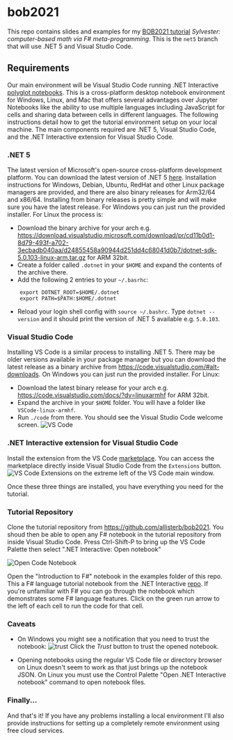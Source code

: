 # bob2021
This repo contains slides and examples for my [BOB2021 tutorial](https://bobkonf.de/2021/beharry.html) *Sylvester: computer-based math via F# meta-programming*. This is the `net5` branch that will use .NET 5 and Visual Studio Code.


## Requirements
Our main environment will be Visual Studio Code running .NET Interactive [polyglot notebooks](https://github.com/dotnet/interactive/blob/main/docs/polyglot.md). This is a cross-platform desktop notebook environment for Windows, Linux, and Mac that offers several advantages over Jupyter Notebooks like the ability to use multiple languages including JavaScript for cells and sharing data between cells in different languages. The following instructions detail how to get the tutorial environment setup on your local machine. The main components required are .NET 5, Visual Studio Code, and the .NET Interactive extension for Visual Studio Code.


### .NET 5 
The latest version of Microsoft's open-source cross-platform development platform. You can download the latest version of .NET 5 [here](https://dotnet.microsoft.com/download/dotnet/5.0). Installation instructions for Windows, Debian, Ubuntu, RedHat and other Linux package managers are provided, and there are also binary releases for Arm32/64 and x86/64. Installing from binary releases is pretty simple and will make sure you have the latest release. For Windows you can just run the provided installer. For Linux the process is:
* Download the binary archive for your arch e.g. https://download.visualstudio.microsoft.com/download/pr/cd11b0d1-8d79-493f-a702-3ecbadb040aa/d24855458a90944d251dd4c68041d0b7/dotnet-sdk-5.0.103-linux-arm.tar.gz
for ARM 32bit. 
* Create a folder called `.dotnet` in your `$HOME` and expand the contents of the archive there.
* Add the following 2 entries to your `~/.basrhc`:
````
    export DOTNET_ROOT=$HOME/.dotnet 
    export PATH=$PATH:$HOME/.dotnet
````
* Reload your login shell config with `source ~/.bashrc`. Type `dotnet --version` and it should print the version of .NET 5 available e.g. `5.0.103`.

### Visual Studio Code
Installing VS Code is a similar process to installing .NET 5. There may be older versions available in your package manager but you can download the latest release as a binary archive from https://code.visualstudio.com/#alt-downloads. On Windows you can just run the provided installer. For Linux:
* Download the latest binary release for your arch e.g. https://code.visualstudio.com/docs/?dv=linuxarmhf for ARM 32bit. 
* Expand the archive in your `$HOME` folder. You will have a folder like `VSCode-linux-armhf`.
* Run `./code` from there. You should see the Visual Studio Code welcome screen.
![VS Code](https://trafficcv.s3.us-east-2.amazonaws.com/screen1.png)


### .NET Interactive extension for Visual Studio Code
Install the extension from the VS Code [marketplace](https://marketplace.visualstudio.com/items?itemName=ms-dotnettools.dotnet-interactive-vscode).
You can access the marketplace directly inside Visual Studio Code from the `Extensions` button. ![VS Code Extensions](https://trafficcv.s3.us-east-2.amazonaws.com/screen2.png) on the extreme left of the VS Code main window.

Once these three things are installed, you have everything you need for the tutorial.

### Tutorial Repository
Clone the tutorial repository from https://github.com/allisterb/bob2021. You shoud then be able to open any F# notebook in the tutorial repository from inside Visual Studio Code. Press Ctrl-Shift-P to bring up the VS Code Palette then select ".NET Interactive: Open notebook"

![Open Code Notebook](https://trafficcv.s3.us-east-2.amazonaws.com/opennb.png)

Open the "Introduction to F#" notebook in the examples folder of this repo.
This a F# language tutorial notebook from the .NET Interactive [repo](https://github.com/dotnet/interactive/tree/main/samples/notebooks/fsharp). If you're unfamiliar with F# you can go through the notebook which demonstrates some F# language features. Click on the green run arrow to the left of each cell to run the code for that cell.

### Caveats
* On Windows you might see a notification that you need to trust the notebook:
![trust](https://trafficcv.s3.us-east-2.amazonaws.com/nbtrust.png)
Click the *Trust* button to trust the opened notebook.

* Opening notebooks using the regular VS Code file or directory browser on Linux doesn't seem to work as that just brings up the notebook JSON. On Linux you must use the Control Palette "Open .NET Interactive notebook" command to open notebook files.

### Finally...
And that's it! If you have any problems installing a local environment I'll also provide instructions for setting up a completely remote environment using free cloud services.
